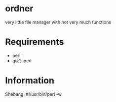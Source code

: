 ordner
======

very little file manager with not very much functions

Requirements
============

- perl
- gtk2-perl

Information
===========

Shebang: #!/usr/bin/perl -w
